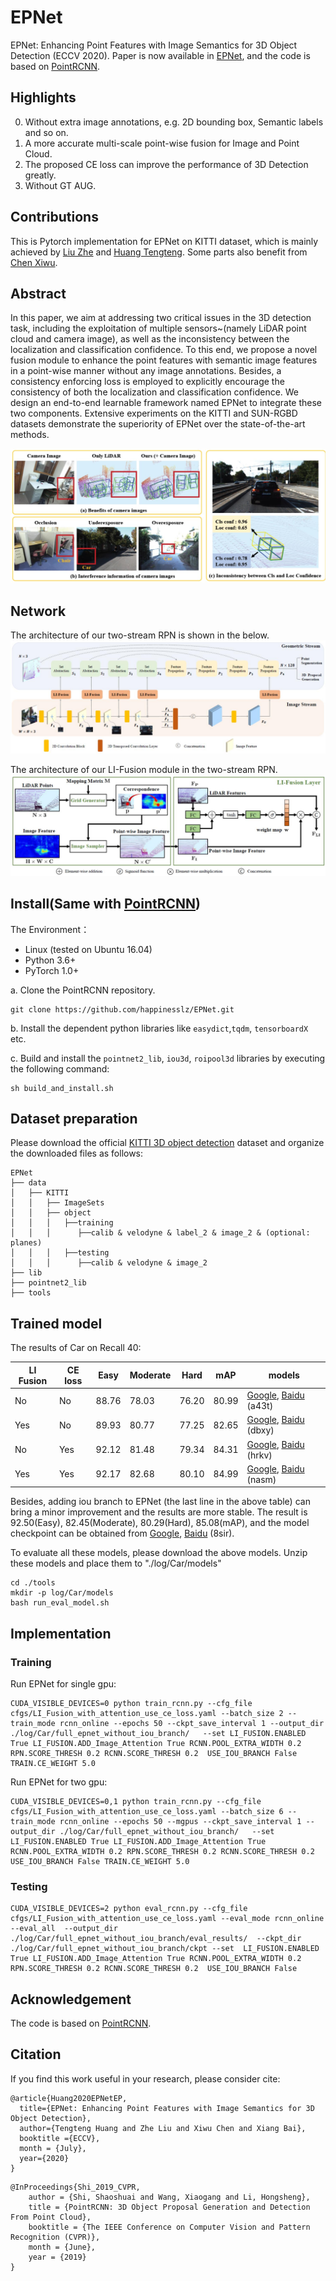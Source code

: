 # EPNet
EPNet: Enhancing Point Features with Image Semantics for 3D Object Detection (ECCV 2020).
Paper is now available in [EPNet](https://arxiv.org/pdf/2007.08856.pdf), and the code is based on [PointRCNN](https://github.com/sshaoshuai/PointRCNN).

## Highlights
0. Without extra image annotations, e.g. 2D bounding box, Semantic labels and so on. 
2. A more accurate multi-scale point-wise fusion for Image and Point Cloud. 
3. The proposed CE loss can improve the performance of 3D Detection greatly.
3. Without GT AUG.

## Contributions
This is Pytorch implementation for EPNet on KITTI dataset, which  is mainly achieved by  [Liu Zhe](https://github.com/happinesslz) and [Huang Tengteng](https://github.com/tengteng95). Some parts also benefit from [Chen Xiwu](https://github.com/XiwuChen).

## Abstract
In this paper, we aim at addressing two critical issues in the 3D detection task, including the exploitation of multiple sensors~(namely LiDAR point cloud and camera image), as well as the inconsistency between the localization and classification confidence. To this end, we propose a novel fusion module to enhance the point features with semantic image features in a point-wise manner without any image annotations. Besides, a consistency enforcing loss is employed to explicitly encourage the consistency of both the localization and classification confidence. We design an end-to-end learnable framework named EPNet to integrate these two components. Extensive experiments on the KITTI and SUN-RGBD datasets demonstrate the superiority of EPNet over the state-of-the-art methods. 

![image](img/1.jpg)

## Network
The architecture of our two-stream RPN is shown in the below.
![image](img/2.jpg)



The architecture of our LI-Fusion module in the two-stream RPN.
![image](img/3.jpg)


## Install(Same with [PointRCNN](https://github.com/sshaoshuai/PointRCNN))

The Environment：
* Linux (tested on Ubuntu 16.04)
* Python 3.6+
* PyTorch 1.0+

a. Clone the PointRCNN repository.
```shell
git clone https://github.com/happinesslz/EPNet.git
```

b. Install the dependent python libraries like `easydict`,`tqdm`, `tensorboardX ` etc.

c. Build and install the `pointnet2_lib`, `iou3d`, `roipool3d` libraries by executing the following command:
```shell
sh build_and_install.sh
```

## Dataset preparation
Please download the official [KITTI 3D object detection](http://www.cvlibs.net/datasets/kitti/eval_object.php?obj_benchmark=3d) dataset and organize the downloaded files as follows: 
```
EPNet
├── data
│   ├── KITTI
│   │   ├── ImageSets
│   │   ├── object
│   │   │   ├──training
│   │   │      ├──calib & velodyne & label_2 & image_2 & (optional: planes)
│   │   │   ├──testing
│   │   │      ├──calib & velodyne & image_2
├── lib
├── pointnet2_lib
├── tools
```


## Trained model
The results of Car on Recall 40:

|LI Fusion| CE loss|   Easy | Moderate |   Hard |  mAP  |models|
|  ----  | ----   |  ----  |   ----  |   ----  |  ---- |---- |
|    No  |  No    |  88.76 |  78.03  |   76.20 |  80.99| [Google](https://drive.google.com/drive/folders/1MT-gArGnu-4qrThjHtEKjWZ_8999nwWx?usp=sharing), [Baidu](https://pan.baidu.com/s/1ZBr9oFzOi2OZCutjYkpM6Q) (a43t)|
|    Yes |  No    |  89.93 |  80.77  |   77.25 |  82.65| [Google](https://drive.google.com/drive/folders/1mvmZY-XXmt059IODlJgKXtuFH0Wmp3MT?usp=sharing), [Baidu](https://pan.baidu.com/s/1MgTynfR2MfVspV8HMyzgGw) (dbxy)|
|    No  |  Yes   |  92.12 |  81.48  |   79.34 |  84.31| [Google](https://drive.google.com/drive/folders/1Up2siHcBOIIGrHKok7nVu9YoBPQS9rcR?usp=sharing), [Baidu](https://pan.baidu.com/s/19-CVgQT_lQ6iyb-PVZ0sDQ) (hrkv)|
|    Yes | Yes    |  92.17 |  82.68  |   80.10 |  84.99| [Google](https://drive.google.com/drive/folders/1tON7-ooxcEMeB7wEfH914SRPlai7npU9?usp=sharing), [Baidu](https://pan.baidu.com/s/1rMnodG0a5uuJtCSX-bzr1Q) (nasm)|

Besides, adding iou branch to EPNet (the last line in  the above table) can bring a minor improvement and the results are more stable. The result is 92.50(Easy), 82.45(Moderate), 80.29(Hard), 85.08(mAP), and the model checkpoint can be obtained from [Google](https://drive.google.com/drive/folders/13Vs2E8oDD53mrI6Q6GcknpfbzbRxcgbD?usp=sharing), [Baidu](https://pan.baidu.com/s/1y-TuenVzpltsCGNcBxMO0w) (8sir).

To evaluate all these models, please download the above  models. Unzip these models  and place them to "./log/Car/models"
```shell
cd ./tools
mkdir -p log/Car/models
bash run_eval_model.sh
```
## Implementation
### Training
Run EPNet for single gpu:
```shell
CUDA_VISIBLE_DEVICES=0 python train_rcnn.py --cfg_file cfgs/LI_Fusion_with_attention_use_ce_loss.yaml --batch_size 2 --train_mode rcnn_online --epochs 50 --ckpt_save_interval 1 --output_dir ./log/Car/full_epnet_without_iou_branch/   --set LI_FUSION.ENABLED True LI_FUSION.ADD_Image_Attention True RCNN.POOL_EXTRA_WIDTH 0.2 RPN.SCORE_THRESH 0.2 RCNN.SCORE_THRESH 0.2  USE_IOU_BRANCH False TRAIN.CE_WEIGHT 5.0
```
Run EPNet for two gpu:
```shell
CUDA_VISIBLE_DEVICES=0,1 python train_rcnn.py --cfg_file cfgs/LI_Fusion_with_attention_use_ce_loss.yaml --batch_size 6 --train_mode rcnn_online --epochs 50 --mgpus --ckpt_save_interval 1 --output_dir ./log/Car/full_epnet_without_iou_branch/   --set LI_FUSION.ENABLED True LI_FUSION.ADD_Image_Attention True RCNN.POOL_EXTRA_WIDTH 0.2 RPN.SCORE_THRESH 0.2 RCNN.SCORE_THRESH 0.2  USE_IOU_BRANCH False TRAIN.CE_WEIGHT 5.0
```
### Testing
```shell
CUDA_VISIBLE_DEVICES=2 python eval_rcnn.py --cfg_file cfgs/LI_Fusion_with_attention_use_ce_loss.yaml --eval_mode rcnn_online  --eval_all  --output_dir ./log/Car/full_epnet_without_iou_branch/eval_results/  --ckpt_dir ./log/Car/full_epnet_without_iou_branch/ckpt --set  LI_FUSION.ENABLED True LI_FUSION.ADD_Image_Attention True RCNN.POOL_EXTRA_WIDTH 0.2  RPN.SCORE_THRESH 0.2 RCNN.SCORE_THRESH 0.2  USE_IOU_BRANCH False
```

## Acknowledgement
The code is based on [PointRCNN](https://github.com/sshaoshuai/PointRCNN). 

## Citation
If you find this work useful in your research, please consider cite:

```
@article{Huang2020EPNetEP,
  title={EPNet: Enhancing Point Features with Image Semantics for 3D Object Detection},
  author={Tengteng Huang and Zhe Liu and Xiwu Chen and Xiang Bai},
  booktitle ={ECCV},
  month = {July},
  year={2020}
}
```
```
@InProceedings{Shi_2019_CVPR,
    author = {Shi, Shaoshuai and Wang, Xiaogang and Li, Hongsheng},
    title = {PointRCNN: 3D Object Proposal Generation and Detection From Point Cloud},
    booktitle = {The IEEE Conference on Computer Vision and Pattern Recognition (CVPR)},
    month = {June},
    year = {2019}
}
```



